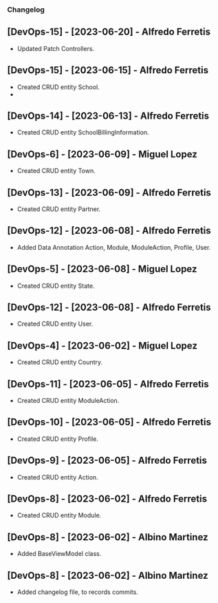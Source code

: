 ﻿### Changelog

## [DevOps-15] - [2023-06-20] - Alfredo Ferretis
* Updated Patch Controllers.

## [DevOps-15] - [2023-06-15] - Alfredo Ferretis
* Created CRUD entity School.
* 
## [DevOps-14] - [2023-06-13] - Alfredo Ferretis
* Created CRUD entity SchoolBillingInformation.

## [DevOps-6] - [2023-06-09] - Miguel Lopez
* Created CRUD entity Town.

## [DevOps-13] - [2023-06-09] - Alfredo Ferretis
* Created CRUD entity Partner.

## [DevOps-12] - [2023-06-08] - Alfredo Ferretis
* Added Data Annotation Action, Module, ModuleAction, Profile, User.

## [DevOps-5] - [2023-06-08] - Miguel Lopez
* Created CRUD entity State.

## [DevOps-12] - [2023-06-08] - Alfredo Ferretis
* Created CRUD entity User.

## [DevOps-4] - [2023-06-02] - Miguel Lopez
* Created CRUD entity Country.

## [DevOps-11] - [2023-06-05] - Alfredo Ferretis
* Created CRUD entity ModuleAction.

## [DevOps-10] - [2023-06-05] - Alfredo Ferretis
* Created CRUD entity Profile.

## [DevOps-9] - [2023-06-05] - Alfredo Ferretis
* Created CRUD entity Action.

## [DevOps-8] - [2023-06-02] - Alfredo Ferretis
* Created CRUD entity Module.

## [DevOps-8] - [2023-06-02] - Albino Martinez
* Added BaseViewModel class.

## [DevOps-8] - [2023-06-02] - Albino Martinez
* Added changelog file, to records commits.
